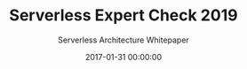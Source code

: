 ---
title: 'Serverless Expert Check 2019'
subtitle: 'Serverless Architecture Whitepaper'
description: >
 16 experts from all over the world discuss how serverless is changing the way developers, operators, and administrators work.
 <br />
 <br />
 Expand your knowledge with the help of our Serverless Architecture Whitepaper. Stay on top of the latest trends in the field of knative, kubernetes, serverless testing as well as their drawbacks and advantages.'
type: 'interview'
website: 'https://serverless-architecture.io/serverless-expert-check-whitepaper-2019/'
date: 2017-01-31 00:00:00
featured_image: 'https://serverless-architecture.io/wp-content/uploads/2019/07/SLA_Herbst19_Whitepaper_Screenshots_723x1024_52476_v1a.jpg'
---